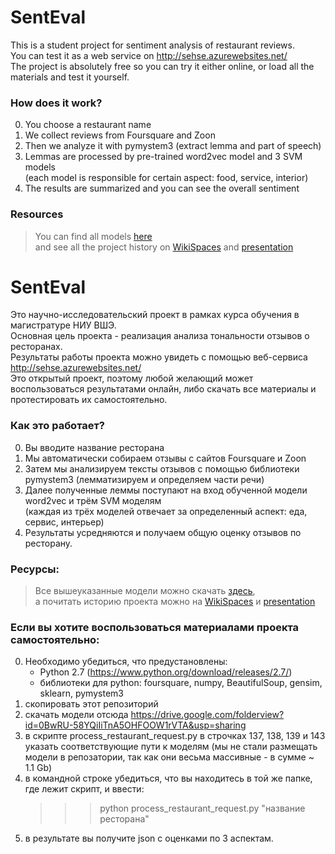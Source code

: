 # SentEval

This is a student project for sentiment analysis of restaurant reviews.<br>
You can test it as a web service on http://sehse.azurewebsites.net/<br>
The project is absolutely free so you can try it either online, or load all the materials and test it yourself.<br>

### How does it work?

0. You choose a restaurant name
1. We collect reviews from Foursquare and Zoon
2. Then we analyze it with pymystem3 (extract lemma and part of speech)
3. Lemmas are processed by pre-trained word2vec model and 3 SVM models <br>(each model is responsible for certain aspect: food, service, interior)
4. The results are summarized and you can see the overall sentiment

### Resources
> You can find all models [here](https://drive.google.com/folderview?id=0BwRU-58YQiIiTnA5OHFOOW1rVTA&usp=sharing)<br>
> and see all the project history on [WikiSpaces](https://hsecompling.wikispaces.com/-/SentiEval/SentiEval/?responseToken=0ea6eaf455f3f11f6009e44546715e099) and [presentation](https://www.hse.ru/data/2015/04/15/1094819508/%D0%BF%D1%80%D0%B5%D0%B7%D0%B5%D0%BD%D1%82%D0%B0%D1%86%D0%B8%D1%8F%20Senteval%20.pdf)

# SentEval

Это научно-исследовательский проект в рамках курса обучения в магистратуре НИУ ВШЭ.<br>
Основная цель проекта - реализация анализа тональности отзывов о ресторанах.<br>
Результаты работы проекта можно увидеть с помощью веб-сервиса http://sehse.azurewebsites.net/<br>
Это открытый проект, поэтому любой желающий может воспользоваться результатами онлайн, либо скачать все материалы и протестировать их самостоятельно.<br>

### Как это работает?

0. Вы вводите название ресторана
1. Мы автоматически собираем отзывы с сайтов Foursquare и Zoon
2. Затем мы анализируем тексты отзывов с помощью библиотеки pymystem3 (лемматизируем и определяем части речи)
3. Далее полученные леммы поступают на вход обученной модели word2vec и трём SVM моделям <br>(каждая из трёх моделей отвечает за определенный аспект: еда, сервис, интерьер)
4. Результаты усредняются и получаем общую оценку отзывов по ресторану.

### Ресурсы:
> Все вышеуказанные модели можно скачать [здесь](https://drive.google.com/folderview?id=0BwRU-58YQiIiTnA5OHFOOW1rVTA&usp=sharing),<br>
> а почитать историю проекта можно на [WikiSpaces](https://hsecompling.wikispaces.com/-/SentiEval/SentiEval/?responseToken=0ea6eaf455f3f11f6009e44546715e099) и [presentation](https://www.hse.ru/data/2015/04/15/1094819508/%D0%BF%D1%80%D0%B5%D0%B7%D0%B5%D0%BD%D1%82%D0%B0%D1%86%D0%B8%D1%8F%20Senteval%20.pdf)

### Если вы хотите воспользоваться материалами проекта самостоятельно:

0. Необходимо убедиться, что предустановлены:
	* Python 2.7 (https://www.python.org/download/releases/2.7/)
	* библиотеки для python: foursquare, numpy, BeautifulSoup, gensim, sklearn, pymystem3
1. скопировать этот репозиторий
2. скачать модели отсюда https://drive.google.com/folderview?id=0BwRU-58YQiIiTnA5OHFOOW1rVTA&usp=sharing
3. в скрипте process_restaurant_request.py в строчках 137, 138, 139 и 143 указать соответствующие пути к моделям (мы не стали размещать модели в репозатории, так как они весьма массивные - в сумме ~ 1.1 Gb)
4. в командной строке убедиться, что вы находитесь в той же папке, где лежит скрипт, и ввести:
	>>> python process_restaurant_request.py "название ресторана"
5. в результате вы получите json с оценками по 3 аспектам.

